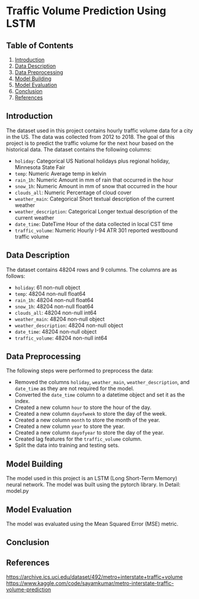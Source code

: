 # Traffic Volume Prediction Using LSTM


## Table of Contents
1. [Introduction](#introduction)
2. [Data Description](#data-description)
3. [Data Preprocessing](#data-preprocessing)
4. [Model Building](#model-building)
5. [Model Evaluation](#model-evaluation)
6. [Conclusion](#conclusion)
7. [References](#references)

## Introduction
The dataset used in this project contains hourly traffic volume data for a city in the US. The data was collected from 2012 to 2018. The goal of this project is to predict the traffic volume for the next hour based on the historical data. The dataset contains the following columns:
- `holiday`: Categorical US National holidays plus regional holiday, Minnesota State Fair
- `temp`: Numeric Average temp in kelvin
- `rain_1h`: Numeric Amount in mm of rain that occurred in the hour
- `snow_1h`: Numeric Amount in mm of snow that occurred in the hour
- `clouds_all`: Numeric Percentage of cloud cover
- `weather_main`: Categorical Short textual description of the current weather
- `weather_description`: Categorical Longer textual description of the current weather
- `date_time`: DateTime Hour of the data collected in local CST time
- `traffic_volume`: Numeric Hourly I-94 ATR 301 reported westbound traffic volume

## Data Description

The dataset contains 48204 rows and 9 columns. The columns are as follows:
- `holiday`: 61 non-null object
- `temp`: 48204 non-null float64
- `rain_1h`: 48204 non-null float64
- `snow_1h`: 48204 non-null float64
- `clouds_all`: 48204 non-null int64
- `weather_main`: 48204 non-null object
- `weather_description`: 48204 non-null object
- `date_time`: 48204 non-null object
- `traffic_volume`: 48204 non-null int64

## Data Preprocessing

The following steps were performed to preprocess the data:
- Removed the columns `holiday`, `weather_main`, `weather_description`, and `date_time` as they are not required for the model.
- Converted the `date_time` column to a datetime object and set it as the index.
- Created a new column `hour` to store the hour of the day.
- Created a new column `dayofweek` to store the day of the week.
- Created a new column `month` to store the month of the year.
- Created a new column `year` to store the year.
- Created a new column `dayofyear` to store the day of the year.
- Created lag features for the `traffic_volume` column.
- Split the data into training and testing sets.

## Model Building

The model used in this project is an LSTM (Long Short-Term Memory) neural network. The model was built using the pytorch library.
In Detail: model.py

## Model Evaluation

The model was evaluated using the Mean Squared Error (MSE) metric.

## Conclusion


## References

https://archive.ics.uci.edu/dataset/492/metro+interstate+traffic+volume
https://www.kaggle.com/code/sayamkumar/metro-interstate-traffic-volume-prediction